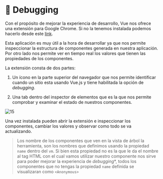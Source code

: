 # 🐛 Debugging

Con el propósito de mejorar la experiencia de desarrollo, Vue nos ofrece una extensión para Google Chrome. Si no la tenemos instalada podemos hacerlo desde este [link](https://chrome.google.com/webstore/detail/vuejs-devtools/nhdogjmejiglipccpnnnanhbledajbpd).

Esta aplicación es muy útil a la hora de desarrollar ya que nos permite inspeccionar la estructura de componentes generada en nuestra aplicación. Por otro lado nos permite ver en tiempo real los valores que tienen las propiedades de los componentes.

La extensión consta de dos partes:

1. Un ícono en la parte superior del navegador que nos permite identificar cuando un sitio esta usando Vue.js y tiene habilitada la opción de *debugging*.

2. Una tab dentro del inspector de elementos que es la que nos permite comprobar y examinar el estado de nuestros componentes.

![15](../img/15.gif)

Una vez instalada pueden abrir la extensión e inspeccionar los componentes, cambiar los valores y observar como todo se va actualizando.

> Los nombre de los componentes que ven en la vista de árbol la herramienta, son los nombres que definimos usando la propiedad `name` dentro del `vm`. Si bien esta propiedad no es la que le da el nombre al tag HTML con el cual vamos utilizar nuestro componente nos sirve para poder mejorar la experiencia de *debugging**, todos los componentes que no tengas la propiedad `name` definida se visualizaran como `<Anonymous>`
